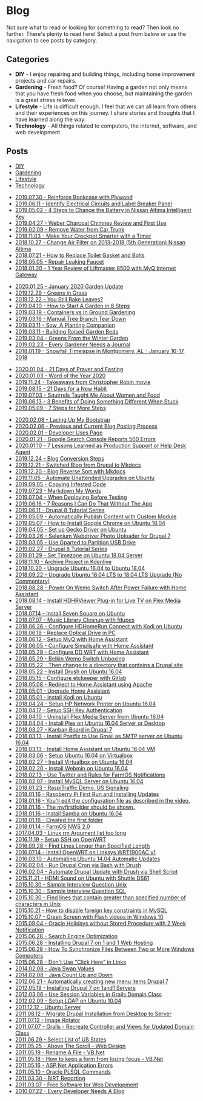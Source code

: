 # Blog

Not sure what to read or looking for something to read? Then look no further.
There's plenty to read here! Select a post from below or use the navigation to see posts by category.

## Categories

* **DIY** - I enjoy repairing and building things, including home improvement projects and car repairs.
* **Gardening** - Fresh food? Of course! Having a garden not only means that you have fresh food
when you choose, but maintaining the garden is a great stress reliever.
* **Lifestyle** - Life is difficult enough. I feel that we can all learn from others and their experiences
on this journey. I share stories and thoughts that I have learned along the way.
* **Technology** - All things related to computers, the internet, software, and web development.

## Posts

<!-- Nav tabs -->
<ul class="nav nav-pills nav-justified mb-2">
  <li class="nav-item">
    <a class="nav-link" data-toggle="tab" href="#diy">DIY</a>
  </li>
  <li class="nav-item">
    <a class="nav-link" data-toggle="tab" href="#gardening">Gardening</a>
  </li>
  <li class="nav-item">
    <a class="nav-link" data-toggle="tab" href="#lifestyle">Lifestyle</a>
  </li>
  <li class="nav-item">
    <a class="nav-link active" data-toggle="tab" href="#technology">Technology</a>
  </li>
</ul>

<div class="tab-content">
<div class="tab-pane" id="diy" role="tabpanel" aria-labelledby="diy-tab">
<ul>
 <li><a href="/blog/diy/2019.07.30-reinforce-bookcase-with-plywood">2019.07.30 - Reinforce Bookcase with Plywood</a></li>
 <li><a href="/blog/diy/2019.06.11-identify-electrical-circuits-and-label-breaker-panel">2019.06.11 - Identify Electrical Circuits and Label Breaker Panel</a></li>
 <li><a href="/blog/diy/2019.05.02-4-steps-to-change-the-battery-in-nissan-altima-intelligent-key">2019.05.02 - 4 Steps to Change the Battery in Nissan Altima Intelligent Key</a></li>
 <li><a href="/blog/diy/2019.04.27-weber-charcoal-chimney-review-and-first-use">2019.04.27 - Weber Charcoal Chimney Review and First Use</a></li>
 <li><a href="/blog/diy/2019.02.09-remove-water-from-car-trunk">2019.02.09 - Remove Water from Car Trunk</a></li>
 <li><a href="/blog/diy/2018.11.03-make-your-crockpot-smarter-with-a-timer">2018.11.03 - Make Your Crockpot Smarter with a Timer</a></li>
 <li><a href="/blog/diy/2018.10.27-change-air-filter-on-2013-2018-5th-generation-nissan-altima">2018.10.27 - Change Air Filter on 2013-2018 (5th Generation) Nissan Altima</a></li>
 <li><a href="/blog/diy/2018.07.21-how-to-replace-toilet-gasket-and-bolts">2018.07.21 - How to Replace Toilet Gasket and Bolts</a></li>
 <li><a href="/blog/diy/2018.05.05-repair-leaking-faucet">2018.05.05 - Repair Leaking Faucet</a></li>
 <li><a href="/blog/diy/2018.01.20-1-year-review-of-liftmaster-8500-with-myq-internet-gateway">2018.01.20 - 1 Year Review of Liftmaster 8500 with MyQ Internet Gateway</a></li>
</ul>
</div>
<div class="tab-pane" id="gardening" role="tabpanel" aria-labelledby="gardening-tab">
<ul>
 <li><a href="/blog/gardening/2020.01.25-january-2020-garden-update">2020.01.25 - January 2020 Garden Update</a></li>
 <li><a href="/blog/gardening/2019.12.29-greens-in-grass">2019.12.29 - Greens in Grass</a></li>
 <li><a href="/blog/gardening/2019.12.22-you-still-rake-leaves">2019.12.22 - You Still Rake Leaves?</a></li>
 <li><a href="/blog/gardening/2019.04.10-how-to-start-a-garden-in-8-steps">2019.04.10 - How to Start A Garden in 8 Steps</a></li>
 <li><a href="/blog/gardening/2019.03.19-containers-vs-in-ground-gardening">2019.03.19 - Containers vs In Ground Gardening</a></li>
 <li><a href="/blog/gardening/2019.03.16-manual-tree-branch-tear-down">2019.03.16 - Manual Tree Branch Tear Down</a></li>
 <li><a href="/blog/gardening/2019.03.11-sow,-a-planting-companion">2019.03.11 - Sow, A Planting Companion</a></li>
 <li><a href="/blog/gardening/2019.03.11-building-raised-garden-beds-">2019.03.11 - Building Raised Garden Beds </a></li>
 <li><a href="/blog/gardening/2019.03.04-greens-from-the-winter-garden">2019.03.04 - Greens From the Winter Garden</a></li>
 <li><a href="/blog/gardening/2019.02.23-every-gardener-needs-a-journal">2019.02.23 - Every Gardener Needs a Journal</a></li>
 <li><a href="/blog/gardening/2018.01.19-snowfall-timelapse-in-montgomery,-al-january-16-17,-2018">2018.01.19 - Snowfall Timelapse in Montgomery, AL - January 16-17, 2018</a></li>
</ul>
</div>
<div class="tab-pane" id="lifestyle" role="tabpanel" aria-labelledby="lifestyle-tab">
<ul>
 <li><a href="/blog/lifestyle/2020.01.04-21-days-of-prayer-and-fasting">2020.01.04 - 21 Days of Prayer and Fasting </a></li>
 <li><a href="/blog/lifestyle/2020.01.03-word-of-the-year">2020.01.03 - Word of the Year 2020</a></li>
 <li><a href="/blog/lifestyle/2019.11.24-takeaways-from-christopher-robin-movie">2019.11.24 - Takeaways from Christopher Robin movie</a></li>
 <li><a href="/blog/lifestyle/2019.08.15-21-days-for-a-new-habit">2019.08.15 - 21 Days for a New Habit</a></li>
 <li><a href="/blog/lifestyle/2019.07.03-squirrels-taught-me-about-women-and-food">2019.07.03 - Squirrels Taught Me About Women and Food</a></li>
 <li><a href="/blog/lifestyle/2019.06.13-3-benefits-of-doing-something-different-when-stuck">2019.06.13 - 3 Benefits of Doing Something Different When Stuck</a></li>
 <li><a href="/blog/lifestyle/2019.05.09-7-steps-for-more-steps">2019.05.09 - 7 Steps for More Steps</a></li>
</ul>
</div>
<div class="tab-pane active" id="technology" role="tabpanel" aria-labelledby="technology-tab">
<ul>
 <li><a href="/blog/technology/2020.02.08-lacing-up-my-bootstrap">2020.02.08 - Lacing Up My Bootstrap</a></li>
 <li><a href="/blog/technology/2020.02.06-previous-and-current-blog-posting-process">2020.02.06 - Previous and Current Blog Posting Process</a></li>
 <li><a href="/blog/technology/2020.02.01-developer-uses-page">2020.02.01 - Developer Uses Page</a></li>
 <li><a href="/blog/technology/2020.01.21-google-search-console-reports-500-errors">2020.01.21 - Google Search Console Reports 500 Errors</a></li>
 <li><a href="/blog/technology/2020.01.10-7-lessons-from-production-support">2020.01.10 - 7 Lessons Learned as Production Support or Help Desk Agent</a></li>
 <li><a href="/blog/technology/2019.12.24-blog-conversion-steps">2019.12.24 - Blog Conversion Steps</a></li>
 <li><a href="/blog/technology/2019.12.21-switched-blog-from-drupal-to-mkdocs">2019.12.21 - Switched Blog from Drupal to Mkdocs</a></li>
 <li><a href="/blog/technology/2019.12.20-blog-reverse-sort-with-mkdocs">2019.12.20 - Blog Reverse Sort with Mkdocs</a></li>
 <li><a href="/blog/technology/2019.11.05-automate-unattended-upgrades-on-ubuntu">2019.11.05 - Automate Unattended Upgrades on Ubuntu </a></li>
 <li><a href="/blog/technology/2019.09.05-copying-infested-code">2019.09.05 - Copying Infested Code</a></li>
 <li><a href="/blog/technology/2019.07.23-markdown-my-words">2019.07.23 - Markdown My Words</a></li>
 <li><a href="/blog/technology/2019.07.04-when-deploying-before-testing">2019.07.04 - When Deploying Before Testing</a></li>
 <li><a href="/blog/technology/2019.06.16-7-reasons-i-can-do-that-without-the-app">2019.06.16 - 7 Reasons I Can Do That Without The App</a></li>
 <li><a href="/blog/technology/2019.06.11-drupal-8-tutorial-series">2019.06.11 - Drupal 8 Tutorial Series</a></li>
 <li><a href="/blog/technology/2019.05.09-automatically-publish-content-with-custom-module">2019.05.09 - Automatically Publish Content with Custom Module</a></li>
 <li><a href="/blog/technology/2019.05.07-how-to-install-chrome-on-ubuntu">2019.05.07 - How to Install Google Chrome on Ubuntu 18.04</a></li>
 <li><a href="/blog/technology/2019.04.05-set-up-gecko-driver-on-ubuntu">2019.04.05 - Set up Gecko Driver on Ubuntu</a></li>
 <li><a href="/blog/technology/2019.03.26-selenium-webdriver-photo-uploader-for-drupal-7">2019.03.26 - Selenium Webdriver Photo Uploader for Drupal 7</a></li>
 <li><a href="/blog/technology/2019.03.05-use-gparted-to-partition-usb-drive">2019.03.05 - Use Gparted to Partition USB Drive</a></li>
 <li><a href="/blog/technology/2019.02.27-drupal-8-tutorial-series">2019.02.27 - Drupal 8 Tutorial Series</a></li>
 <li><a href="/blog/technology/2019.01.29-set-timezone-on-ubuntu-18.04-server">2019.01.29 - Set Timezone on Ubuntu 18.04 Server</a></li>
 <li><a href="/blog/technology/2018.11.10-archive-project-in-kdenlive">2018.11.10 - Archive Project in Kdenlive</a></li>
 <li><a href="/blog/technology/2018.10.20-upgrade-ubuntu-16.04-to-ubuntu-18.04">2018.10.20 - Upgrade Ubuntu 16.04 to Ubuntu 18.04</a></li>
 <li><a href="/blog/technology/2018.09.22-upgrade-ubuntu-16.04-lts-to-18.04-lts-upgrade-no-commentary">2018.09.22 - Upgrade Ubuntu 16.04 LTS to 18.04 LTS Upgrade (No Commentary)</a></li>
 <li><a href="/blog/technology/2018.08.28-power-on-wemo-switch-after-power-failure-with-home-assistant">2018.08.28 - Power On Wemo Switch After Power Failure with Home Assistant</a></li>
 <li><a href="/blog/technology/2018.08.14-install-hdhrviewer-plug-in-for-live-tv-on-plex-media-server">2018.08.14 - Install HDHRViewer Plug-in for Live TV on Plex Media Server</a></li>
 <li><a href="/blog/technology/2018.07.14-install-seven-square-on-ubuntu">2018.07.14 - Install Seven Square on Ubuntu</a></li>
 <li><a href="/blog/technology/2018.07.07-music-library-cleanup-with-fdupes">2018.07.07 - Music Library Cleanup with fdupes</a></li>
 <li><a href="/blog/technology/2018.06.26-configure-hdhomerun-connect-with-kodi-on-ubuntu">2018.06.26 - Configure HDHomeRun Connect with Kodi on Ubuntu</a></li>
 <li><a href="/blog/technology/2018.06.19-replace-optical-drive-in-pc">2018.06.19 - Replace Optical Drive in PC</a></li>
 <li><a href="/blog/technology/2018.06.12-setup-myq-with-home-assistant">2018.06.12 - Setup MyQ with Home Assistant</a></li>
 <li><a href="/blog/technology/2018.06.05-configure-simplisafe-with-home-assistant">2018.06.05 - Configure Simplisafe with Home Assistant</a></li>
 <li><a href="/blog/technology/2018.05.29-configure-dd-wrt-with-home-assistant">2018.05.29 - Configure DD WRT with Home Assistant</a></li>
 <li><a href="/blog/technology/2018.05.29-belkin-wemo-switch-unboxing">2018.05.29 - Belkin Wemo Switch Unboxing</a></li>
 <li><a href="/blog/technology/2018.05.22-install-drush-on-ubuntu-16.04">2018.05.22 - Then change to a directory that contains a Drupal site</a></li>
 <li><a href="/blog/technology/2018.05.22-install-drush-on-ubuntu-16.04">2018.05.22 - Install Drush on Ubuntu 16.04</a></li>
 <li><a href="/blog/technology/2018.05.15-configure-etckeeper-with-gitlab">2018.05.15 - Configure etckeeper with Gitlab</a></li>
 <li><a href="/blog/technology/2018.05.08-redirect-to-home-assistant-using-apache">2018.05.08 - Redirect to Home Assistant using Apache</a></li>
 <li><a href="/blog/technology/2018.05.01-upgrade-home-assistant">2018.05.01 - Upgrade Home Assistant</a></li>
 <li><a href="/blog/technology/2018.05.01-install-kodi-on-ubuntu">2018.05.01 - install Kodi on Ubuntu</a></li>
 <li><a href="/blog/technology/2018.04.24-setup-hp-network-printer-on-ubuntu-16.04">2018.04.24 - Setup HP Network Printer on Ubuntu 16.04</a></li>
 <li><a href="/blog/technology/2018.04.17-setup-ssh-key-authentication">2018.04.17 - Setup SSH Key Authentication </a></li>
 <li><a href="/blog/technology/2018.04.10-uninstall-plex-media-server-from-ubuntu-16.04">2018.04.10 - Uninstall Plex Media Server from Ubuntu 16.04</a></li>
 <li><a href="/blog/technology/2018.04.04-install-plex-on-ubuntu-16.04-server-or-desktop">2018.04.04 - Install Plex on Ubuntu 16.04 Server or Desktop </a></li>
 <li><a href="/blog/technology/2018.03.27-kanban-board-in-drupal-7">2018.03.27 - Kanban Board in Drupal 7</a></li>
 <li><a href="/blog/technology/2018.03.13-install-postfix-to-use-gmail-as-smtp-server-on-ubuntu-16.04">2018.03.13 - Install Postfix to Use Gmail as SMTP server on Ubuntu 16.04 </a></li>
 <li><a href="/blog/technology/2018.03.13-install-home-assistant-on-ubuntu-16.04-vm">2018.03.13 - Install Home Assistant on Ubuntu 16.04 VM</a></li>
 <li><a href="/blog/technology/2018.03.06-setup-ubuntu-16.04-on-virtualbox">2018.03.06 - Setup Ubuntu 16.04 on Virtualbox</a></li>
 <li><a href="/blog/technology/2018.02.27-install-virtualbox-on-ubuntu-16.04">2018.02.27 - Install Virtualbox on Ubuntu 16.04</a></li>
 <li><a href="/blog/technology/2018.02.20-install-webmin-on-ubuntu-16.04">2018.02.20 - Install Webmin on Ubuntu 16.04</a></li>
 <li><a href="/blog/technology/2018.02.13-use-twitter-and-rules-for-farmos-notifications">2018.02.13 - Use Twitter and Rules for FarmOS Notifications</a></li>
 <li><a href="/blog/technology/2018.02.07-install-mysql-server-on-ubuntu-16.04">2018.02.07 - Install MySQL Server on Ubuntu 16.04</a></li>
 <li><a href="/blog/technology/2018.01.23-raspitraffic-demo,-us-signaling">2018.01.23 - RaspiTraffic Demo, US Signaling</a></li>
 <li><a href="/blog/technology/2018.01.16-raspberry-pi-first-run-and-installing-updates">2018.01.16 - Raspberry Pi First Run and Installing Updates</a></li>
 <li><a href="/blog/technology/2018.01.16-install-samba-on-ubuntu-16.04">2018.01.16 - You'll edit the configuration file as described in the video. </a></li>
 <li><a href="/blog/technology/2018.01.16-install-samba-on-ubuntu-16.04">2018.01.16 - The myfirstfolder should be shown. </a></li>
 <li><a href="/blog/technology/2018.01.16-install-samba-on-ubuntu-16.04">2018.01.16 - Install Samba on Ubuntu 16.04</a></li>
 <li><a href="/blog/technology/2018.01.16-install-samba-on-ubuntu-16.04">2018.01.16 - Created the first folder </a></li>
 <li><a href="/blog/technology/2018.01.14-farmos-nws-2.0">2018.01.14 - FarmOS NWS 2.0</a></li>
 <li><a href="/blog/technology/2017.04.03-linux-rm-argument-list-too-long">2017.04.03 - Linux rm Argument list too long</a></li>
 <li><a href="/blog/technology/2016.11.19-setup-ssh-on-openwrt">2016.11.19 - Setup SSH on OpenWRT</a></li>
 <li><a href="/blog/technology/2016.09.28-find-lines-longer-than-specified-length">2016.09.28 - Find Lines Longer than Specified Length</a></li>
 <li><a href="/blog/technology/2016.07.14-install-openwrt-on-linksys-wrt1900ac-v1">2016.07.14 - Install OpenWRT on Linksys WRT1900AC v1</a></li>
 <li><a href="/blog/technology/2016.03.10-automating-ubuntu-14.04-automatic-updates">2016.03.10 - Automating Ubuntu 14.04 Automatic Updates</a></li>
 <li><a href="/blog/technology/2016.02.04-run-drupal-cron-via-bash-with-drush">2016.02.04 - Run Drupal Cron via Bash with Drush</a></li>
 <li><a href="/blog/technology/2016.02.04-automate-drupal-update-with-drush-via-shell-script">2016.02.04 - Automate Drupal Update with Drush via Shell Script</a></li>
 <li><a href="/blog/technology/2015.11.21-hdmi-sound-on-ubuntu-with-shuttle-ds61">2015.11.21 - HDMI Sound on Ubuntu with Shuttle DS61</a></li>
 <li><a href="/blog/technology/2015.10.30-sample-interview-question-unixlinux-experience">2015.10.30 - Sample Interview Question Unix</a></li>
 <li><a href="/blog/technology/2015.10.30-sample-interview-question-sqldatabase-experience">2015.10.30 - Sample Interview Question SQL</a></li>
 <li><a href="/blog/technology/2015.10.30-find-lines-that-contain-greater-than-specified-number-of-characters-in-unix">2015.10.30 - Find lines that contain greater than specified number of characters in Unix</a></li>
 <li><a href="/blog/technology/2015.10.21-how-to-disable-foreign-key-constraints-in-mysql">2015.10.21 - How to disable foreign key constraints in MySQL</a></li>
 <li><a href="/blog/technology/2015.10.07-green-screen-with-flash-videos-in-windows-10">2015.10.07 - Green Screen with Flash videos in Windows 10</a></li>
 <li><a href="/blog/technology/2015.09.04-oracle-holidays-without-stored-procedure-with-2-week-notification">2015.09.04 - Oracle Holidays without Stored Procedure with 2 Week Notification</a></li>
 <li><a href="/blog/technology/2015.06.28-search-engine-optimization">2015.06.28 - Search Engine Optimization</a></li>
 <li><a href="/blog/technology/2015.06.28-installing-drupal-7-on-1-and-1-web-hosting">2015.06.28 - Installing Drupal 7 on 1 and 1 Web Hosting</a></li>
 <li><a href="/blog/technology/2015.06.28-how-to-synchronize-files-between-two-or-more-windows-computers">2015.06.28 - How To Synchronize Files Between Two or More Windows Computers</a></li>
 <li><a href="/blog/technology/2015.06.28-dont-use-click-here-in-links">2015.06.28 - Don't Use "Click Here" in Links</a></li>
 <li><a href="/blog/technology/2014.02.08-java-swap-values">2014.02.08 - Java Swap Values</a></li>
 <li><a href="/blog/technology/2014.02.08-java-count-up-and-down">2014.02.08 - Java Count Up and Down</a></li>
 <li><a href="/blog/technology/2012.06.21-automatically-creating-new-menu-items-drupal-7">2012.06.21 - Automatically creating new menu items Drupal 7</a></li>
 <li><a href="/blog/technology/2012.05.19-installing-drupal-7-on-1and1-servers">2012.05.19 - Installing Drupal 7 on 1and1 Servers</a></li>
 <li><a href="/blog/technology/2012.03.06-use-session-variables-in-grails-domain-class">2012.03.06 - Use Session Variables in Grails Domain Class</a></li>
 <li><a href="/blog/technology/2012.02.09-setupp-ldap-on-ubuntu-10-04">2012.02.09 - Setup LDAP on Ubuntu 10.04</a></li>
 <li><a href="/blog/technology/2011.12.12-ubuntu-server">2011.12.12 - Ubuntu Server</a></li>
 <li><a href="/blog/technology/2011.08.12-migrate-drupal-installation-from-desktop-to-server">2011.08.12 - Migrate Drupal Installation from Desktop to Server</a></li>
 <li><a href="/blog/technology/2011.07.12-image-rotator">2011.07.12 - Image Rotator</a></li>
 <li><a href="/blog/technology/2011.07.07-grails-re-create-controller-and-views-for-updated-domain-class">2011.07.07 - Grails - Recreate Controller and Views for Updated Domain Class</a></li>
 <li><a href="/blog/technology/2011.06.29-select-list-of-us-states">2011.06.29 - Select List of US States</a></li>
 <li><a href="/blog/technology/2011.05.25-above-the-scroll-web-design">2011.05.25 - Above The Scroll - Web Design</a></li>
 <li><a href="/blog/technology/2011.05.19-rename-a-file-vb-net">2011.05.19 - Rename A File - VB.Net</a></li>
 <li><a href="/blog/technology/2011.05.18-how-to-keep-a-form-from-losing-focus-vb-net">2011.05.18 - How to keep a form from losing focus - VB.Net</a></li>
 <li><a href="/blog/technology/2011.05.16-asp-net-application">2011.05.16 - ASP.Net Application Errors</a></li>
 <li><a href="/blog/technology/2011.05.10-oracle-pl-sql-commands">2011.05.10 - Oracle PLSQL Commands</a></li>
 <li><a href="/blog/technology/2011.03.30-birt-reporting">2011.03.30 - BIRT Reporting</a></li>
 <li><a href="/blog/technology/2011.03.07-free-software-development">2011.03.07 - Free Software for Web Development</a></li>
 <li><a href="/blog/technology/2010.07.22-every-developer-needs-a-blog">2010.07.22 - Every Developer Needs A Blog</a></li>
</ul>
</div>
</div>
